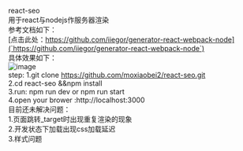 react-seo <br/>
用于react与nodejs作服务器渲染 <br/>
参考文档如下：<br/>
[点击此处：https://github.com/iiegor/generator-react-webpack-node](`https://github.com/iiegor/generator-react-webpack-node`)<br/>
具体效果如下：<br/>
![image](https://github.com/moxiaobei2/react-seo/blob/master/go.gif)<br/>
 step:
 1.git clone https://github.com/moxiaobei2/react-seo.git <br/>
 2.cd react-seo &&npm install <br/>
 3.run: npm run dev or npm run start<br/>
 4.open your brower :http://localhost:3000<br/>
 目前还未解决问题：<br/>
 1.页面跳转_target时出现重复渲染的现象<br/>
 2.开发状态下加载出现css加载延迟<br/>
 3.样式问题<br/>
 